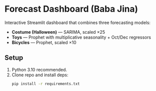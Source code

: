 # Forecast Dashboard (Baba Jina)

Interactive Streamlit dashboard that combines three forecasting models:
- **Costume (Halloween)** — SARIMA, scaled ×25
- **Toys** — Prophet with multiplicative seasonality + Oct/Dec regressors
- **Bicycles** — Prophet, scaled ×10

## Setup
1. Python 3.10 recommended.
2. Clone repo and install deps:
   ```bash
   pip install -r requirements.txt
